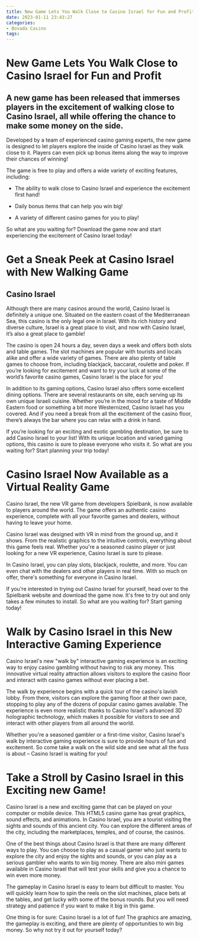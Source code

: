 ```yaml
---
title: New Game Lets You Walk Close to Casino Israel for Fun and Profit
date: 2023-01-11 23:43:27
categories:
- Bovada Casino
tags:
---
```



#  New Game Lets You Walk Close to Casino Israel for Fun and Profit

## A new game has been released that immerses players in the excitement of walking close to Casino Israel, all while offering the chance to make some money on the side.

Developed by a team of experienced casino gaming experts, the new game is designed to let players explore the inside of Casino Israel as they walk close to it. Players can even pick up bonus items along the way to improve their chances of winning!

The game is free to play and offers a wide variety of exciting features, including:

* The ability to walk close to Casino Israel and experience the excitement first hand!

* Daily bonus items that can help you win big!

* A variety of different casino games for you to play!

So what are you waiting for? Download the game now and start experiencing the excitement of Casino Israel today!

#  Get a Sneak Peek at Casino Israel with New Walking Game

<h2>Casino Israel</h2>

Although there are many casinos around the world, Casino Israel is definitely a unique one. Situated on the eastern coast of the Mediterranean Sea, this casino is the only legal one in Israel. With its rich history and diverse culture, Israel is a great place to visit, and now with Casino Israel, it’s also a great place to gamble!

The casino is open 24 hours a day, seven days a week and offers both slots and table games. The slot machines are popular with tourists and locals alike and offer a wide variety of games. There are also plenty of table games to choose from, including blackjack, baccarat, roulette and poker. If you’re looking for excitement and want to try your luck at some of the world’s favorite casino games, Casino Israel is the place for you!

In addition to its gaming options, Casino Israel also offers some excellent dining options. There are several restaurants on site, each serving up its own unique Israeli cuisine. Whether you’re in the mood for a taste of Middle Eastern food or something a bit more Westernized, Casino Israel has you covered. And if you need a break from all the excitement of the casino floor, there’s always the bar where you can relax with a drink in hand.

If you’re looking for an exciting and exotic gambling destination, be sure to add Casino Israel to your list! With its unique location and varied gaming options, this casino is sure to please everyone who visits it. So what are you waiting for? Start planning your trip today!

#  Casino Israel Now Available as a Virtual Reality Game

Casino Israel, the new VR game from developers Spielbank, is now available to players around the world. The game offers an authentic casino experience, complete with all your favorite games and dealers, without having to leave your home.

Casino Israel was designed with VR in mind from the ground up, and it shows. From the realistic graphics to the intuitive controls, everything about this game feels real. Whether you're a seasoned casino player or just looking for a new VR experience, Casino Israel is sure to please.

In Casino Israel, you can play slots, blackjack, roulette, and more. You can even chat with the dealers and other players in real time. With so much on offer, there's something for everyone in Casino Israel.

If you're interested in trying out Casino Israel for yourself, head over to the Spielbank website and download the game now. It's free to try out and only takes a few minutes to install. So what are you waiting for? Start gaming today!

#  Walk by Casino Israel in this New Interactive Gaming Experience

Casino Israel's new "walk by" interactive gaming experience is an exciting way to enjoy casino gambling without having to risk any money. This innovative virtual reality attraction allows visitors to explore the casino floor and interact with casino games without ever placing a bet.

The walk by experience begins with a quick tour of the casino's lavish lobby. From there, visitors can explore the gaming floor at their own pace, stopping to play any of the dozens of popular casino games available. The experience is even more realistic thanks to Casino Israel's advanced 3D holographic technology, which makes it possible for visitors to see and interact with other players from all around the world.

Whether you're a seasoned gambler or a first-time visitor, Casino Israel's walk by interactive gaming experience is sure to provide hours of fun and excitement. So come take a walk on the wild side and see what all the fuss is about – Casino Israel is waiting for you!

#  Take a Stroll by Casino Israel in this Exciting new Game!

Casino Israel is a new and exciting game that can be played on your computer or mobile device. This HTML5 casino game has great graphics, sound effects, and animations. In Casino Israel, you are a tourist visiting the sights and sounds of this ancient city. You can explore the different areas of the city, including the marketplaces, temples, and of course, the casinos.

One of the best things about Casino Israel is that there are many different ways to play. You can choose to play as a casual gamer who just wants to explore the city and enjoy the sights and sounds, or you can play as a serious gambler who wants to win big money. There are also mini games available in Casino Israel that will test your skills and give you a chance to win even more money.

The gameplay in Casino Israel is easy to learn but difficult to master. You will quickly learn how to spin the reels on the slot machines, place bets at the tables, and get lucky with some of the bonus rounds. But you will need strategy and patience if you want to make it big in this game.

One thing is for sure: Casino Israel is a lot of fun! The graphics are amazing, the gameplay is exciting, and there are plenty of opportunities to win big money. So why not try it out for yourself today?